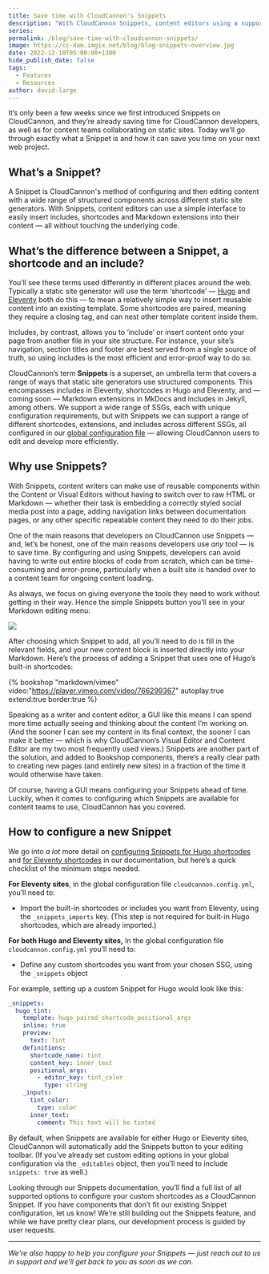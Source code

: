 ```yaml
---
title: Save time with CloudCannon's Snippets
description: "With CloudCannon Snippets, content editors using a supported static site generators can use a simple interface to easily insert includes, shortcodes and Markdown extensions into their content —\_all without touching the underlying code."
series:
permalink: /blog/save-time-with-cloudcannon-snippets/
image: https://cc-dam.imgix.net/blog/blog-snippets-overview.jpg
date: 2022-12-10T05:00:00+1300
hide_publish_date: false
tags:
  - Features
  - Resources
author: david-large
---
```

It’s only been a few weeks since we first introduced Snippets on CloudCannon, and they’re already saving time for CloudCannon developers, as well as for content teams collaborating on static sites. Today we’ll go through exactly what a Snippet is and how it can save you time on your next web project.

## What’s a Snippet?

A Snippet is CloudCannon's method of configuring and then editing content with a wide range of structured components across different static site generators. With Snippets, content editors can use a simple interface to easily insert includes, shortcodes and Markdown extensions into their content — all without touching the underlying code.

## What’s the difference between a Snippet, a shortcode and an include?

You’ll see these terms used differently in different places around the web. Typically a static site generator will use the term ‘shortcode’ —&nbsp;[Hugo](https://gohugo.io/content-management/shortcodes/) and [Eleventy](https://www.11ty.dev/docs/shortcodes/) both do this — to mean a relatively simple way to insert reusable content into an existing template. Some shortcodes are paired, meaning they require a closing tag, and can nest other template content inside them.

Includes, by contrast, allows you to ‘include’ or insert content onto your page from another file in your site structure. For instance, your site’s navigation, section titles and footer are best served from a single source of truth, so using includes is the most efficient and error-proof way to do so.

CloudCannon’s term **Snippets** is a superset, an umbrella term that covers a range of ways that static site generators use structured components. This encompasses includes in Eleventy, shortcodes in Hugo and Eleventy, and — coming soon — Markdown extensions in MkDocs and includes in Jekyll, among others. We support a wide range of SSGs, each with unique configuration requirements, but with Snippets we can support a range of different shortcodes, extensions, and includes across different SSGs, all configured in our [global configuration file](https://cloudcannon.com/documentation/articles/setting-global-configuration/?ssg=Eleventy) — allowing CloudCannon users to edit and develop more efficiently.

## Why use Snippets?

With Snippets, content writers can make use of reusable components within the Content or Visual Editors without having to switch over to raw HTML or Markdown — whether their task is embedding a correctly styled social media post into a page, adding navigation links between documentation pages, or any other specific repeatable content they need to do their jobs.

One of the main reasons that developers on CloudCannon use Snippets — and, let’s be honest, one of the main reasons developers use *any* tool — is to save time. By configuring and using Snippets, developers can avoid having to write out entire blocks of code from scratch, which can be time-consuming and error-prone, particularly when a built site is handed over to a content team for ongoing content loading.

As always, we focus on giving everyone the tools they need to work without getting in their way. Hence the simple Snippets button you’ll see in your Markdown editing menu:

![](https://cc-dam.imgix.net/blog/snippet-toolbar.webp)

After choosing which Snippet to add, all you’ll need to do is fill in the relevant fields, and your new content block is inserted directly into your Markdown. Here’s the process of adding a Snippet that uses one of Hugo’s built-in shortcodes:


{% bookshop "markdown/vimeo" video:"https://player.vimeo.com/video/766299367" autoplay:true extend:true border:true %}

Speaking as a writer and content editor, a GUI like this means I can spend more time actually seeing and thinking about the content I’m working on. (And the sooner I can see my content in its final context, the sooner I can make it better — which is why CloudCannon’s Visual Editor and Content Editor are my two most frequently used views.) Snippets are another part of the solution, and added to Bookshop components, there’s a really clear path to creating new pages (and entirely new sites) in a fraction of the time it would otherwise have taken.

Of course, having a GUI means configuring your Snippets ahead of time. Luckily, when it comes to configuring which Snippets are available for content teams to use, CloudCannon has you covered.

## How to configure a new Snippet

We go into *a lot* more detail on [configuring Snippets for Hugo shortcodes](https://cloudcannon.com/documentation/articles/editing-with-hugo-shortcodes/?ssg=Hugo) and [for Eleventy shortcodes](https://cloudcannon.com/documentation/articles/editing-with-eleventy-shortcodes/?ssg=Eleventy) in our documentation, but here’s a quick checklist of the minimum steps needed.

**For Eleventy sites**, in the global configuration file `cloudcannon.config.yml`, you’ll need to:

* Import the built-in shortcodes or includes you want from Eleventy, using the `_snippets_imports` key. (This step is not required for built-in Hugo shortcodes, which are already imported.)

**For both Hugo and Eleventy sites,** In the global configuration file `cloudcannon.config.yml` you’ll need to:

* Define any custom shortcodes you want from your chosen SSG, using the `_snippets` object

For example, setting up a custom Snippet for Hugo would look like this:

```yaml
_snippets:
  hugo_tint:
    template: hugo_paired_shortcode_positional_args
    inline: true
    preview:
      text: Tint
    definitions:
      shortcode_name: tint
      content_key: inner_text
      positional_args:
        - editor_key: tint_color
          type: string
    _inputs:
      tint_color:
        type: color
      inner_text:
        comment: This text will be tinted
```

By default, when Snippets are available for either Hugo or Eleventy sites, CloudCannon will automatically add the Snippets button to your editing toolbar. (If you’ve already set custom editing options in your global configuration via the `_editables` object, then you’ll need to include `snippets: true` as well.)

Looking through our Snippets documentation, you’ll find a full list of all supported options to configure your custom shortcodes as a CloudCannon Snippet. If you have components that don’t fit our existing Snippet configuration, let us know\! We’re still building out the Snippets feature, and while we have pretty clear plans, our development process is guided by user requests.

---

*We’re also happy to help you configure your Snippets — just reach out to us in support and we’ll get back to you as soon as we can.*
